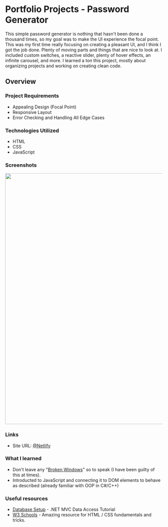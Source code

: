 # Portfolio Projects - Password Generator

This simple password generator is nothing that hasn't been done a thousand times, so my goal was to make the UI experience the focal point. This was my first time really focusing on creating a pleasant UI, and I think I got the job done. Plenty of moving parts and things that are nice to look at. I included custom switches, a reactive slider, plenty of hover effects, an infinite carousel, and more. I learned a ton this project, mostly about organizing projects and working on creating clean code.   
## Overview

### Project Requirements

- Appealing Design (Focal Point)
- Responsive Layout 
- Error Checking and Handling All Edge Cases

### Technologies Utilized

- HTML
- CSS 
- JavaScript 

### Screenshots

<img src="https://user-images.githubusercontent.com/101738608/200132021-1fd026ec-58e9-4883-9014-1e2c5e48c04a.png" width="800">

### Links

* Site URL: [@Netlify](https://my-first-password-generator.netlify.app/)

### What I learned

- Don't leave any "[Broken Windows](https://medium.com/@learnstuff.io/broken-window-theory-in-software-development-bef627a1ce99)" so to speak (I have been guilty of this at times).
- Introducted to JavaScript and connecting it to DOM elements to behave as described (already familiar with OOP in C#/C++)


### Useful resources

- [Database Setup](https://www.youtube.com/watch?v=bIiEv__QNxw&ab_channel=IAmTimCorey) - .NET MVC Data Access Tutorial
- [W3 Schools](https://www.w3schools.com/html/) - Amazing resource for HTML / CSS fundamentals and tricks.
